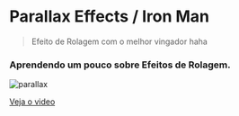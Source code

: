 # Parallax Effects / Iron Man

> Efeito de Rolagem com o melhor vingador haha
### Aprendendo um pouco sobre Efeitos de Rolagem.

![parallax](https://user-images.githubusercontent.com/65264902/105649145-b2513c00-5e8d-11eb-8474-028199cb8a3d.jpg)



[Veja o video](https://www.linkedin.com/feed/update/urn:li:activity:6739600347599290368/)
